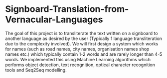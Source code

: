 # Signboard-Translation-from-Vernacular-Languages


The goal of this project is to transliterate the text written on a signboard to another language as desired by the user (Typically 1 language transliteration due to the complexity involved). We will first design a system which works for names (such as road names, city names, organisation names shop names etc.) which typically contain 1-2 words and are rarely longer than 4-5 words. We implemented this using Machine Learning algorithms which performs object detection, text recognition, optical character recognition tools and Seq2Seq modelling.
